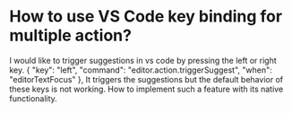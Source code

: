 
# How to use VS Code key binding for multiple action?

I would like to trigger suggestions in vs code by pressing the left or right key.
{
"key": "left",
"command": "editor.action.triggerSuggest",
"when": "editorTextFocus"
},
It triggers the suggestions but the default behavior of these keys is not working. How to implement such a feature with its native functionality.

        